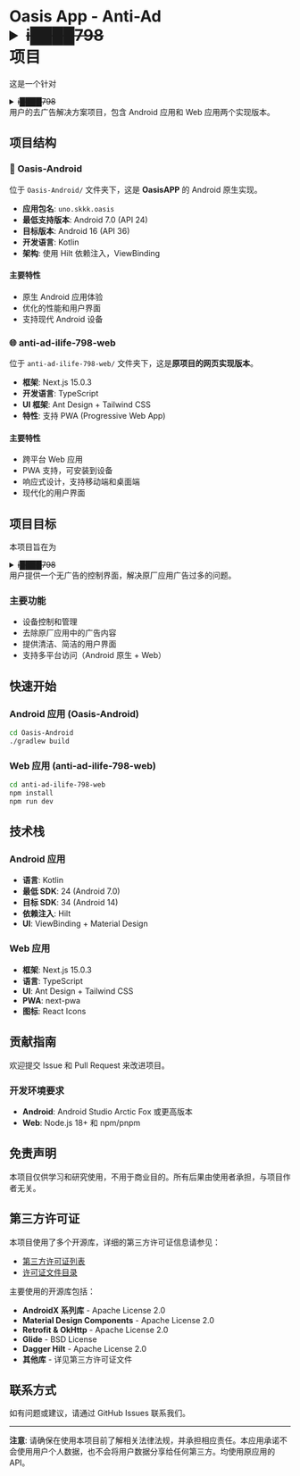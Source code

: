 # Oasis App - Anti-Ad <details><summary>~~i████798~~</summary>iLife798</details> 项目

这是一个针对<details><summary>~~i████798~~</summary>iLife798</details>用户的去广告解决方案项目，包含 Android 应用和 Web 应用两个实现版本。

## 项目结构

### 📱 Oasis-Android
位于 `Oasis-Android/` 文件夹下，这是 **OasisAPP** 的 Android 原生实现。

- **应用包名**: `uno.skkk.oasis`
- **最低支持版本**: Android 7.0 (API 24)
- **目标版本**: Android 16 (API 36)
- **开发语言**: Kotlin
- **架构**: 使用 Hilt 依赖注入，ViewBinding

#### 主要特性
- 原生 Android 应用体验
- 优化的性能和用户界面
- 支持现代 Android 设备

### 🌐 anti-ad-ilife-798-web
位于 `anti-ad-ilife-798-web/` 文件夹下，这是**原项目的网页实现版本**。

- **框架**: Next.js 15.0.3
- **开发语言**: TypeScript
- **UI 框架**: Ant Design + Tailwind CSS
- **特性**: 支持 PWA (Progressive Web App)

#### 主要特性
- 跨平台 Web 应用
- PWA 支持，可安装到设备
- 响应式设计，支持移动端和桌面端
- 现代化的用户界面

## 项目目标

本项目旨在为<details><summary>~~i████798~~</summary>iLife798</details>用户提供一个无广告的控制界面，解决原厂应用广告过多的问题。

### 主要功能
- 设备控制和管理
- 去除原厂应用中的广告内容
- 提供清洁、简洁的用户界面
- 支持多平台访问（Android 原生 + Web）

## 快速开始

### Android 应用 (Oasis-Android)
```bash
cd Oasis-Android
./gradlew build
```

### Web 应用 (anti-ad-ilife-798-web)
```bash
cd anti-ad-ilife-798-web
npm install
npm run dev
```

## 技术栈

### Android 应用
- **语言**: Kotlin
- **最低 SDK**: 24 (Android 7.0)
- **目标 SDK**: 34 (Android 14)
- **依赖注入**: Hilt
- **UI**: ViewBinding + Material Design

### Web 应用
- **框架**: Next.js 15.0.3
- **语言**: TypeScript
- **UI**: Ant Design + Tailwind CSS
- **PWA**: next-pwa
- **图标**: React Icons

## 贡献指南

欢迎提交 Issue 和 Pull Request 来改进项目。

### 开发环境要求
- **Android**: Android Studio Arctic Fox 或更高版本
- **Web**: Node.js 18+ 和 npm/pnpm

## 免责声明

本项目仅供学习和研究使用，不用于商业目的。所有后果由使用者承担，与项目作者无关。

## 第三方许可证

本项目使用了多个开源库，详细的第三方许可证信息请参见：
- [第三方许可证列表](THIRD_PARTY_LICENSES.md)
- [许可证文件目录](LICENSES/)

主要使用的开源库包括：
- **AndroidX 系列库** - Apache License 2.0
- **Material Design Components** - Apache License 2.0
- **Retrofit & OkHttp** - Apache License 2.0
- **Glide** - BSD License
- **Dagger Hilt** - Apache License 2.0
- **其他库** - 详见第三方许可证文件

## 联系方式

如有问题或建议，请通过 GitHub Issues 联系我们。

---

**注意**: 请确保在使用本项目前了解相关法律法规，并承担相应责任。本应用承诺不会使用用户个人数据，也不会将用户数据分享给任何第三方。均使用原应用的API。
